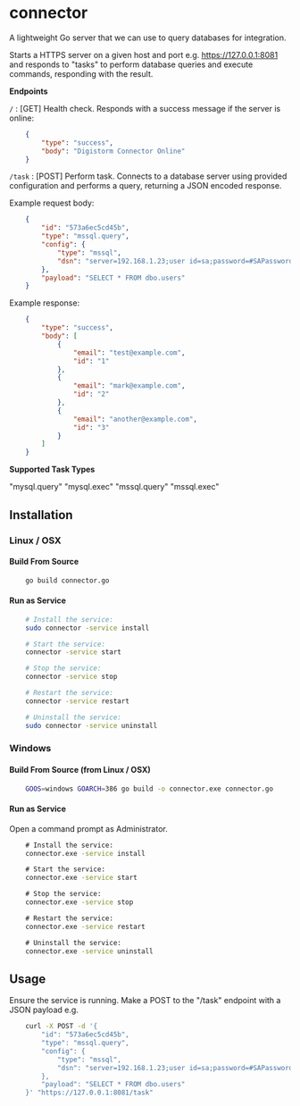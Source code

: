 # connector

A lightweight Go server that we can use to query databases for integration.

Starts a HTTPS server on a given host and port e.g. https://127.0.0.1:8081 and responds to "tasks" to perform database queries and execute commands, responding with the result.

**Endpoints**

`/` : [GET] Health check. Responds with a success message if the server is online:

```json
    {
        "type": "success",
        "body": "Digistorm Connector Online"
    }
```

`/task` : [POST] Perform task. Connects to a database server using provided configuration and performs a query, returning a JSON encoded response.

Example request body:

```json
    {
        "id": "573a6ec5cd45b",
        "type": "mssql.query",
        "config": {
            "type": "mssql",
            "dsn": "server=192.168.1.23;user id=sa;password=#SAPassword!;database=testing"
        },
        "payload": "SELECT * FROM dbo.users"
    }
```

Example response:

```json
    {
    	"type": "success",
    	"body": [
            {
                "email": "test@example.com",
                "id": "1"
            },
            {
                "email": "mark@example.com",
                "id": "2"
            },
            {
                "email": "another@example.com",
                "id": "3"
            }
    	]
    }
```

**Supported Task Types**

"mysql.query"
"mysql.exec"
"mssql.query"
"mssql.exec"


## Installation


### Linux / OSX

#### Build From Source

```bash
    go build connector.go
```

#### Run as Service

```bash
    # Install the service:
    sudo connector -service install

    # Start the service:
    connector -service start

    # Stop the service:
    connector -service stop

    # Restart the service:
    connector -service restart

    # Uninstall the service:
    sudo connector -service uninstall
```


### Windows

#### Build From Source (from Linux / OSX)

```bash
    GOOS=windows GOARCH=386 go build -o connector.exe connector.go
```

#### Run as Service

Open a command prompt as Administrator.

```bat
    # Install the service:
    connector.exe -service install

    # Start the service:
    connector.exe -service start

    # Stop the service:
    connector.exe -service stop

    # Restart the service:
    connector.exe -service restart

    # Uninstall the service:
    connector.exe -service uninstall
```


## Usage

Ensure the service is running. Make a POST to the "/task" endpoint with a JSON payload e.g.

```bash
    curl -X POST -d '{
    	"id": "573a6ec5cd45b",
    	"type": "mssql.query",
    	"config": {
    		"type": "mssql",
    		"dsn": "server=192.168.1.23;user id=sa;password=#SAPassword!;database=testing"
    	},
    	"payload": "SELECT * FROM dbo.users"
    }' "https://127.0.0.1:8081/task"
```
